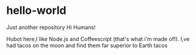 # hello-world
Just another repository
Hi Humans!

Hubot here,I like Node.js and Coffeescript (that's what i'm made of!).
I,ve had tacos on the moon and find them far superior to Earth tacos
